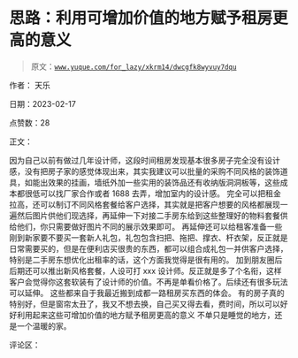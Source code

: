 # 思路：利用可增加价值的地方赋予租房更高的意义

> 原文：[`www.yuque.com/for_lazy/xkrm14/dwcgfk8wyvuy7dqu`](https://www.yuque.com/for_lazy/xkrm14/dwcgfk8wyvuy7dqu)

作者： 天乐

日期：2023-02-17

点赞数：28

正文：

因为自己以前有做过几年设计师，这段时间租房发现基本很多房子完全没有设计感，没有把房子家的感觉体现出来，其实我建议可以批量的采购不同风格的装饰道具，如能出效果的挂画，墙纸外加一些实用的装饰品还有收纳版洞洞板等，这些成本都很低可以找厂家合作或者 1688 去弄，增加室内的设计感。 完全可以把租金拉高，还可以制订不同风格套餐给客户选择，其实就是把客户想要的风格都展现一遍然后图片供他们现选择，再延伸一下对接二手房东给到这些整理好的物料套餐供给他们，你只需要做好图片不同的展示效果即可。 再延伸还可以给租客准备一些刚到新家要不要买一套新人礼包，礼包包含扫把、拖把、撑衣、杆衣架，反正就是日常需要买的，但是在便利店买很贵的东西，都可以组合成礼包一并供客户选择，特别是二手房东想优化出租率的话，这个方面我觉得是很有用的。 加到朋友圈后后期还可以推出新风格套餐，人设可打 xxx 设计师。反正就是多了个名衔，这样客户会觉得你这套软装有了设计师的价值。不再是单看价格了。后续还有很多玩法可以延伸。 这些都来自于我最近搬到成都一路租房买东西的体会。 有的房子真的特别好，但是窗帘太丑了，我又不想去换，自己买又得去看，费时间，所以可以好好利用起来这些可增加价值的地方赋予租房更高的意义 不单只是睡觉的地方，还是一个温暖的家。

评论区：



